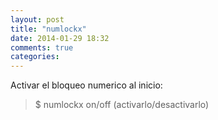 ```yaml
---
layout: post
title: "numlockx"
date: 2014-01-29 18:32
comments: true
categories: 
---
```

Activar el bloqueo numerico al inicio:

>$ numlockx on/off  (activarlo/desactivarlo)

